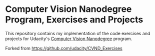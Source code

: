 # Computer Vision Nanodegree Program, Exercises and Projects

This repository contains my implementation of the code exercises and projects for Udacity's [Computer Vision Nanodegree](https://www.udacity.com/course/computer-vision-nanodegree--nd891) program.

Forked from https://github.com/udacity/CVND_Exercises
